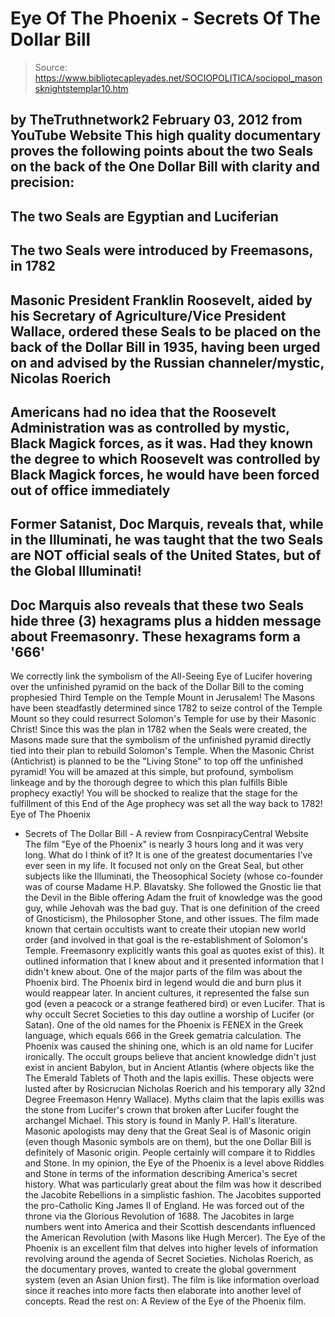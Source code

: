 # Eye Of The Phoenix - Secrets Of The Dollar Bill

> Source: https://www.bibliotecapleyades.net/SOCIOPOLITICA/sociopol_masonsknightstemplar10.htm

by
TheTruthnetwork2
February 03, 2012
from
YouTube Website
This high quality documentary proves the
following points about the two Seals on the back of the One Dollar Bill with
clarity and precision:
-
The two Seals are Egyptian and
Luciferian
-
The two Seals were introduced by
Freemasons, in 1782
-
Masonic President Franklin Roosevelt,
aided by his Secretary of Agriculture/Vice President Wallace,
ordered these Seals to be placed on the back of the Dollar Bill in
1935, having been urged on and advised by the Russian channeler/mystic,
Nicolas Roerich
-
Americans had no idea that the Roosevelt
Administration was as controlled by mystic,
Black Magick forces, as
it was. Had they known the degree to which Roosevelt was controlled
by Black Magick forces, he would have been forced out of office
immediately
-
Former Satanist, Doc Marquis, reveals
that, while in the Illuminati, he was taught that the two Seals are
NOT official seals of the United States, but of the Global
Illuminati!
-
Doc Marquis also reveals that these two
Seals hide three (3) hexagrams plus a hidden message about
Freemasonry. These hexagrams form a '666'
-
We correctly link the symbolism of the
All-Seeing Eye of Lucifer hovering over the unfinished pyramid on
the back of the Dollar Bill to the coming prophesied Third Temple on
the Temple Mount in Jerusalem!
The Masons have been steadfastly
determined since 1782 to seize control of the Temple Mount so they
could resurrect Solomon's Temple for use by their Masonic Christ!
Since this was the plan in 1782 when the Seals
were created, the Masons made sure that the symbolism of the unfinished
pyramid directly tied into their plan to rebuild Solomon's Temple.
When the Masonic Christ (Antichrist) is planned
to be the "Living Stone" to top off the unfinished pyramid! You will be
amazed at this simple, but profound, symbolism linkeage and by the thorough
degree to which this plan fulfills Bible prophecy exactly!
You will be shocked to realize that the stage
for the fulfillment of this End of the Age prophecy was set all the way back
to 1782!
Eye of The Phoenix
- Secrets of The Dollar Bill -
A review
from
CosnpiracyCentral Website
The film "Eye of the Phoenix" is nearly 3 hours
long and it was very long.
What do I think of it?
It is one of the greatest documentaries I've
ever seen in my life. It focused not only on the Great Seal, but other
subjects like the Illuminati, the Theosophical Society (whose co-founder was
of course Madame H.P. Blavatsky. She followed the Gnostic lie that the Devil
in the Bible offering Adam the fruit of knowledge was the good guy, while
Jehovah was the bad guy. That is one definition of the creed of Gnosticism),
the Philosopher Stone, and other issues.
The film made known that certain occultists want to create their utopian new
world order (and involved in that goal is the re-establishment of Solomon's
Temple. Freemasonry explicitly wants this goal as quotes exist of this). It
outlined information that I knew about and it presented information that I
didn't knew about.
One of the major parts of the film was about the
Phoenix
bird.
The Phoenix bird in legend would die and burn
plus it would reappear later. In ancient cultures, it represented the false
sun god (even a peacock or a strange feathered bird) or even Lucifer. That
is why
occult Secret Societies to this day outline a worship of
Lucifer (or
Satan). One of the old names for the Phoenix is FENEX in the Greek language,
which equals 666 in the Greek gematria calculation.
The Phoenix was
caused the shining one, which is an old name for Lucifer ironically.
The occult groups believe that ancient knowledge
didn't just exist in ancient Babylon, but in
Ancient
Atlantis (where objects
like the The Emerald Tablets of Thoth and the lapis exillis.
These objects were lusted after by Rosicrucian Nicholas Roerich and his
temporary ally 32nd Degree Freemason Henry Wallace).
Myths claim that the
lapis exillis was the stone from Lucifer's crown that broken after Lucifer
fought the archangel Michael. This story is found in
Manly P. Hall's
literature. Masonic apologists may deny that the Great Seal is of Masonic
origin (even though Masonic symbols are on them), but the one Dollar Bill is
definitely of Masonic origin.
People certainly will compare it to Riddles and
Stone. In my opinion, the Eye of the Phoenix is a level above Riddles and
Stone in terms of the information describing America's secret history. What
was particularly great about the film was how it described the Jacobite
Rebellions in a simplistic fashion. The Jacobites supported the pro-Catholic
King James II of England. He was forced out of the throne via the Glorious
Revolution of 1688.
The Jacobites in large numbers went into America
and their Scottish descendants influenced the American Revolution (with
Masons like Hugh Mercer).
The Eye of the Phoenix is an excellent film that delves into higher levels
of information revolving around the agenda of
Secret Societies. Nicholas
Roerich, as the documentary proves, wanted to create the
global government
system (even an Asian Union first).
The film is like information overload since it
reaches into more facts then elaborate into another level of concepts.
Read the rest on:
A Review of the Eye of the
Phoenix film.
